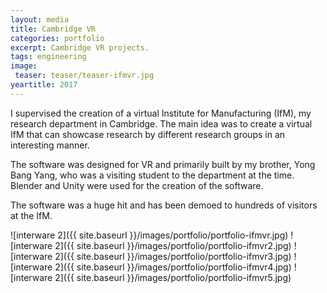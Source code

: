 ```yaml
---
layout: media
title: Cambridge VR
categories: portfolio
excerpt: Cambridge VR projects.
tags: engineering
image:
 teaser: teaser/teaser-ifmvr.jpg
yeartitle: 2017
---
```


I supervised the creation of a virtual Institute for Manufacturing (IfM), my research department in Cambridge. The main idea was to create a virtual IfM that can showcase research by different research groups in an interesting manner.

The software was designed for VR and primarily built by my brother, Yong Bang Yang, who was a visiting student to the department at the time. Blender and Unity were used for the creation of the software.

The software was a huge hit and has been demoed to hundreds of visitors at the IfM.

![interware 2]({{ site.baseurl }}/images/portfolio/portfolio-ifmvr.jpg)
![interware 2]({{ site.baseurl }}/images/portfolio/portfolio-ifmvr2.jpg)
![interware 2]({{ site.baseurl }}/images/portfolio/portfolio-ifmvr3.jpg)
![interware 2]({{ site.baseurl }}/images/portfolio/portfolio-ifmvr4.jpg)
![interware 2]({{ site.baseurl }}/images/portfolio/portfolio-ifmvr5.jpg)